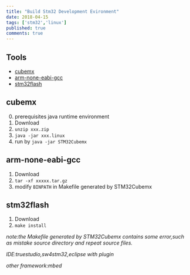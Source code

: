 ```yaml
---
title: "Build Stm32 Development Evironment"
date: 2018-04-15
tags: ['stm32','linux']
published: true
comments: true
---
```


## Tools
 
  - [cubemx](https://my.st.com/content/my_st_com/en/products/development-tools/software-development-tools/stm32-software-development-tools/stm32-configurators-and-code-generators/stm32cubemx.html)
  - [arm-none-eabi-gcc](https://developer.arm.com/open-source/gnu-toolchain/gnu-rm/downloads)
  - [stm32flash](https://sourceforge.net/projects/stm32flash/)

## cubemx
  
  0. prerequisites java runtime environment
  1. Download
  2. `unzip xxx.zip`
  3. `java -jar xxx.linux`
  4. run by `java -jar STM32Cubemx`

## arm-none-eabi-gcc

  1. Download
  2. `tar -xf xxxxx.tar.gz`
  3. modify `BINPATH` in Makefile generated by STM32Cubemx
  
## stm32flash
 
  1. Download
  2. `make install`

*note:the Makefile generated by STM32Cubemx contains some error,such as mistake source directory and repeat source files.*

*IDE:truestudio,sw4stm32,eclipse with plugin*

*other framework:mbed*
